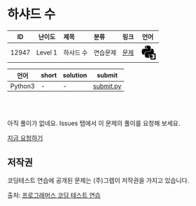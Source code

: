 # 하샤드 수

| ID | 난이도 | 제목 | 분류 | 링크 | 언어 |
| -- | ---- | :-- | :-- | --- | --- |
| 12947 | Level 1 | 하샤드 수 | 연습문제 | [문제](https://programmers.co.kr/learn/courses/30/lessons/12947) | [![python3](/assets/python3.svg)](submit.py) |

| 언어 | short | solution | submit |
| --- | ----- | -------- | ------ |
| Python3 | - | - | [submit.py](submit.py) |

<br>
<br>

아직 풀이가 없네요. Issues 탭에서 이 문제의 풀이를 요청해 보세요.

[지금 요청하기](https://github.com/yuneg11/Programmers-Solutions/issues/new?body=%2212947%3A+%ED%95%98%EC%83%A4%EB%93%9C+%EC%88%98%22+%EB%AC%B8%EC%A0%9C%EC%97%90+%EB%8C%80%ED%95%9C+%ED%92%80%EC%9D%B4%EB%A5%BC+%EC%9E%91%EC%84%B1%ED%95%B4+%EC%A3%BC%EC%84%B8%EC%9A%94%21%0A%ED%8A%B9%ED%9E%88+%EB%8B%A4%EC%9D%8C+%EB%82%B4%EC%9A%A9%EC%97%90+%EB%8C%80%ED%95%B4+%EC%84%A4%EB%AA%85%ED%95%B4+%EC%A3%BC%EC%84%B8%EC%9A%94.%0A+-+&title=%5B%ED%92%80%EC%9D%B4%EC%9A%94%EC%B2%AD%5D+12947+-+%ED%95%98%EC%83%A4%EB%93%9C+%EC%88%98&labels=Request)


## 저작권

코딩테스트 연습에 공개된 문제는 (주)그렙이 저작권을 가지고 있습니다.

출처: [프로그래머스 코딩 테스트 연습](https://programmers.co.kr/learn/challenges)
